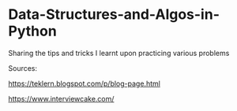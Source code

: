 # Data-Structures-and-Algos-in-Python
Sharing the tips and tricks I learnt upon practicing various problems

Sources:

https://teklern.blogspot.com/p/blog-page.html

https://www.interviewcake.com/
